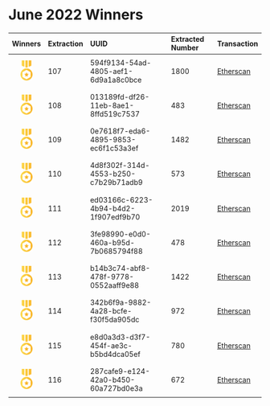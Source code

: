 # June 2022 Winners

|                                       Winners                                        | Extraction | UUID                                 | Extracted Number | Transaction                                                                                              |
| :----------------------------------------------------------------------------------: | :--------- | :----------------------------------- | :--------------- | :------------------------------------------------------------------------------------------------------- |
| <img src="../prize.svg" style="height: 40px; margin-top: 10px; margin-bottom: 10px"> |   107       | 594f9134-54ad-4805-aef1-6d9a1a8c0bce | 1800             | [Etherscan](https://etherscan.io/tx/0xd4f98dd9780d6122bcd6f8f525ecf8255f03764f864aee45790c257503a91cc0)  |
| <img src="../prize.svg" style="height: 40px; margin-top: 10px; margin-bottom: 10px"> |   108      | 013189fd-df26-11eb-8ae1-8ffd519c7537 | 483            | [Etherscan](https://etherscan.io/tx/0x9dff811bee2132e5ecf9257f6f173a70b87e47d9c0ae8428ddd5efe4eff1ca95)  |
| <img src="../prize.svg" style="height: 40px; margin-top: 10px; margin-bottom: 10px"> |   109   | 0e7618f7-eda6-4895-9853-ec6f1c53a3ef | 1482            | [Etherscan](https://etherscan.io/tx/0x92a246c9e90de0ccfb67b74d9e772318e6f4fa0e898c19d447202f1727516a0c)  |
| <img src="../prize.svg" style="height: 40px; margin-top: 10px; margin-bottom: 10px"> |   110    | 4d8f302f-314d-4553-b250-c7b29b71adb9 | 573            | [Etherscan](https://etherscan.io/tx/0xb78aeea21129dc3db8608498c023a1ceef86a283278be1888241d4657cd9727d)  |
| <img src="../prize.svg" style="height: 40px; margin-top: 10px; margin-bottom: 10px"> |   111    | ed03166c-6223-4b94-b4d2-1f907edf9b70 | 2019            | [Etherscan](https://etherscan.io/tx/0xb7e3031840329c914096501582d04e95199416c95b903a8f5d80108f23a626c1)  |
| <img src="../prize.svg" style="height: 40px; margin-top: 10px; margin-bottom: 10px"> |   112    | 3fe98990-e0d0-460a-b95d-7b0685794f88 | 478            | [Etherscan](https://etherscan.io/tx/0x1ab3777420b7684bf66afabb29b04886811f62dc5d5f96be4edc5687f8a2d957)  |
| <img src="../prize.svg" style="height: 40px; margin-top: 10px; margin-bottom: 10px"> |   113    | b14b3c74-abf8-478f-9778-0552aaff9e88 | 1422            | [Etherscan](https://etherscan.io/tx/0xa66b3f27bb2d5256884d46df0fa550508d57962c5f3f43a7053da01fcec06ceb)  |
| <img src="../prize.svg" style="height: 40px; margin-top: 10px; margin-bottom: 10px"> |   114    | 342b6f9a-9882-4a28-bcfe-f30f5da905dc | 972             | [Etherscan](https://etherscan.io/tx/0x5d481665da103af4f208ff27ef982a3a5c75b4203730a33091917b7dd10c35e8)  |
| <img src="../prize.svg" style="height: 40px; margin-top: 10px; margin-bottom: 10px"> |   115    | e8d0a3d3-d3f7-454f-ae3c-b5bd4dca05ef | 780            | [Etherscan](https://etherscan.io/tx/0xc39e9dd0d13233f21bc26272d205817d2818a86df9dde3ace70d5d810916f055)  |
| <img src="../prize.svg" style="height: 40px; margin-top: 10px; margin-bottom: 10px"> |   116    | 287cafe9-e124-42a0-b450-60a727bd0e3a | 672            | [Etherscan](https://etherscan.io/tx/0x08cf037e6551fee9944ace84293d49d78ddbe222f2a416070fa005442ddf9553) |


